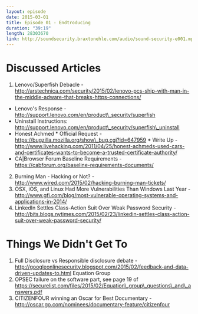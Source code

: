 ```yaml
---
layout: episode
date: 2015-03-01
title: Episode 01 - Endtroducing
duration: "39:19"
length: 28303670
link: http://soundsecurity.braxtonehle.com/audio/sound-security-e001.mp3
---
```


# Discussed Articles
1. Lenovo/Superfish Debacle - http://arstechnica.com/security/2015/02/lenovo-pcs-ship-with-man-in-the-middle-adware-that-breaks-https-connections/ 
* Lenovo\'s Response - http://support.lenovo.com/en/product\_security/superfish 
* Uninstall Instructions: http://support.lenovo.com/en/product\_security/superfish\_uninstall
* Honest Achmed 
        * Official Request - https://bugzilla.mozilla.org/show\_bug.cgi?id=647959 
        * Write Up - http://www.livehacking.com/2011/04/25/honest-achmeds-used-cars-and-certificates-wants-to-become-a-trusted-certificate-authority/
* CA\|Browser Forum Baseline Requirements - https://cabforum.org/baseline-requirements-documents/
2. Burning Man - Hacking or Not? - http://www.wired.com/2015/02/hacking-burning-man-tickets/
3. OSX, iOS, and Linux Had More Vulnerabilities Than Windows Last Year - http://www.gfi.com/blog/most-vulnerable-operating-systems-and-applications-in-2014/
4. LinkedIn Settles Class-Action Suit Over Weak Password Security - http://bits.blogs.nytimes.com/2015/02/23/linkedin-settles-class-action-suit-over-weak-password-security/

# Things We Didn\'t Get To
1. Full Disclosure vs Responsible disclosure debate - http://googleonlinesecurity.blogspot.com/2015/02/feedback-and-data-driven-updates-to.html
Equation Group
2. OPSEC failure on the software part, see page 19 of https://securelist.com/files/2015/02/Equation\_group\_questions\_and\_answers.pdf 
3. CITIZENFOUR winning an Oscar for Best Documentary - http://oscar.go.com/nominees/documentary-feature/citizenfour
